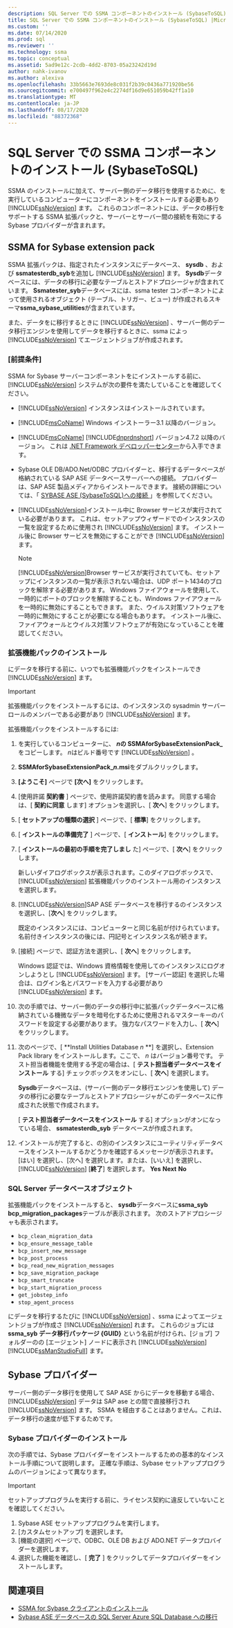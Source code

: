 ```yaml
---
description: SQL Server での SSMA コンポーネントのインストール (SybaseToSQL)
title: SQL Server での SSMA コンポーネントのインストール (SybaseToSQL) |Microsoft Docs
ms.custom: ''
ms.date: 07/14/2020
ms.prod: sql
ms.reviewer: ''
ms.technology: ssma
ms.topic: conceptual
ms.assetid: 5ad9e12c-2cdb-4dd2-8703-05a23242d19d
author: nahk-ivanov
ms.author: alexiva
ms.openlocfilehash: 33b5663e7693de8c031f2b39c0436a771920be56
ms.sourcegitcommit: e700497f962e4c2274df16d9e651059b42ff1a10
ms.translationtype: MT
ms.contentlocale: ja-JP
ms.lasthandoff: 08/17/2020
ms.locfileid: "88372368"
---
```

# <a name="installing-ssma-components-on-sql-server-sybasetosql"></a>SQL Server での SSMA コンポーネントのインストール (SybaseToSQL)

SSMA のインストールに加えて、サーバー側のデータ移行を使用するために、を実行しているコンピューターにコンポーネントをインストールする必要もあり [!INCLUDE[ssNoVersion](../../includes/ssnoversion-md.md)] ます。 これらのコンポーネントには、データの移行をサポートする SSMA 拡張パックと、サーバーとサーバー間の接続を有効にする Sybase プロバイダーが含まれます。

## <a name="ssma-for-sybase-extension-pack"></a>SSMA for Sybase extension pack

SSMA 拡張パックは、指定されたインスタンスにデータベース、 **sysdb** 、および **ssmatesterdb_syb**を追加し [!INCLUDE[ssNoVersion](../../includes/ssnoversion-md.md)] ます。 **Sysdb**データベースには、データの移行に必要なテーブルとストアドプロシージャが含まれています。 **Ssmatester_syb**データベースには、ssma tester コンポーネントによって使用されるオブジェクト (テーブル、トリガー、ビュー) が作成されるスキーマ**ssma_sybase_utilities**が含まれています。

また、データをに移行するときに [!INCLUDE[ssNoVersion](../../includes/ssnoversion-md.md)] 、サーバー側のデータ移行エンジンを使用してデータを移行するときに、ssma によっ [!INCLUDE[ssNoVersion](../../includes/ssnoversion-md.md)] てエージェントジョブが作成されます。

### <a name="prerequisites"></a>[前提条件]

SSMA for Sybase サーバーコンポーネントをにインストールする前に、 [!INCLUDE[ssNoVersion](../../includes/ssnoversion-md.md)] システムが次の要件を満たしていることを確認してください。

- [!INCLUDE[ssNoVersion](../../includes/ssnoversion-md.md)] インスタンスはインストールされています。
- [!INCLUDE[msCoName](../../includes/msconame_md.md)] Windows インストーラー3.1 以降のバージョン。
- [!INCLUDE[msCoName](../../includes/msconame_md.md)] [!INCLUDE[dnprdnshort](../../includes/dnprdnshort_md.md)] バージョン4.7.2 以降のバージョン。 これは [.NET Framework デベロッパーセンター](https://go.microsoft.com/fwlink/?LinkId=48882)から入手できます。
- Sybase OLE DB/ADO.Net/ODBC プロバイダーと、移行するデータベースが格納されている SAP ASE データベースサーバーへの接続。 プロバイダーは、SAP ASE 製品メディアからインストールできます。 接続の詳細については、「 [SYBASE ASE &#40;SybaseToSQL&#41;への接続 ](../../ssma/sybase/connecting-to-sybase-ase-sybasetosql.md)」を参照してください。
- [!INCLUDE[ssNoVersion](../../includes/ssnoversion-md.md)]インストール中に Browser サービスが実行されている必要があります。 これは、セットアップウィザードでのインスタンスの一覧を設定するために使用され [!INCLUDE[ssNoVersion](../../includes/ssnoversion-md.md)] ます。 インストール後に Browser サービスを無効にすることができ [!INCLUDE[ssNoVersion](../../includes/ssnoversion-md.md)] ます。

  > [!NOTE]
  > [!INCLUDE[ssNoVersion](../../includes/ssnoversion-md.md)]Browser サービスが実行されていても、セットアップにインスタンスの一覧が表示されない場合は、UDP ポート1434のブロックを解除する必要があります。 Windows ファイアウォールを使用して、一時的にポートのブロックを解除することも、Windows ファイアウォールを一時的に無効にすることもできます。 また、ウイルス対策ソフトウェアを一時的に無効にすることが必要になる場合もあります。 インストール後に、ファイアウォールとウイルス対策ソフトウェアが有効になっていることを確認してください。

### <a name="installing-the-extension-pack"></a>拡張機能パックのインストール

にデータを移行する前に、いつでも拡張機能パックをインストールでき [!INCLUDE[ssNoVersion](../../includes/ssnoversion-md.md)] ます。

> [!IMPORTANT]
> 拡張機能パックをインストールするには、のインスタンスの sysadmin サーバーロールのメンバーである必要があり [!INCLUDE[ssNoVersion](../../includes/ssnoversion-md.md)] ます。

拡張機能パックをインストールするには:

1. を実行しているコンピューターに、 ***n*の SSMAforSybaseExtensionPack_** をコピーします。 *n*はビルド番号です [!INCLUDE[ssNoVersion](../../includes/ssnoversion-md.md)] 。
2. **SSMAforSybaseExtensionPack_*n*.msi**をダブルクリックします。
3. **[ようこそ]** ページで **[次へ]** をクリックします。
4. [使用許諾 **契約書** ] ページで、使用許諾契約書を読みます。 同意する場合は、[ **契約に同意** します] オプションを選択し、[ **次へ**] をクリックします。
5. [ **セットアップの種類の選択** ] ページで、[ **標準**] をクリックします。
6. [ **インストールの準備完了** ] ページで、[ **インストール**] をクリックします。
7. [ **インストールの最初の手順を完了しまし** た] ページで、[ **次へ**] をクリックします。

   新しいダイアログボックスが表示されます。このダイアログボックスで、 [!INCLUDE[ssNoVersion](../../includes/ssnoversion-md.md)] 拡張機能パックのインストール用のインスタンスを選択します。

8. [!INCLUDE[ssNoVersion](../../includes/ssnoversion-md.md)]SAP ASE データベースを移行するのインスタンスを選択し、[**次へ**] をクリックします。

   既定のインスタンスには、コンピューターと同じ名前が付けられています。 名前付きインスタンスの後には、円記号とインスタンス名が続きます。

9. [接続] ページで、認証方法を選択し、[ **次へ**] をクリックします。

   Windows 認証では、Windows 資格情報を使用してのインスタンスにログオンしようとし [!INCLUDE[ssNoVersion](../../includes/ssnoversion-md.md)] ます。 [サーバー認証] を選択した場合は、ログイン名とパスワードを入力する必要があり [!INCLUDE[ssNoVersion](../../includes/ssnoversion-md.md)] ます。

10. 次の手順では、サーバー側のデータの移行中に拡張パックデータベースに格納されている機微なデータを暗号化するために使用されるマスターキーのパスワードを設定する必要があります。 強力なパスワードを入力し、[ **次へ**] をクリックします。

11. 次のページで、[ **Install Utilities Database *n* **] を選択し、Extension Pack library をインストールします。ここで、 *n* はバージョン番号です。 テスト担当者機能を使用する予定の場合は、[ **テスト担当者データベースをインストール** する] チェックボックスをオンにし、[ **次へ**] を選択します。

    **Sysdb**データベースは、(サーバー側のデータ移行エンジンを使用して) データの移行に必要なテーブルとストアドプロシージャがこのデータベースに作成された状態で作成されます。

    [ **テスト担当者データベースをインストール** する] オプションがオンになっている場合、 **ssmatesterdb_syb** データベースが作成されます。

12. インストールが完了すると、の別のインスタンスにユーティリティデータベースをインストールするかどうかを確認するメッセージが表示されます。 [はい] を選択し、[次へ] を選択します。または、[いいえ] を選択し、 [!INCLUDE[ssNoVersion](../../includes/ssnoversion-md.md)] [**終了**] を選択します。 **Yes** **Next** **No**

### <a name="sql-server-database-objects"></a>SQL Server データベースオブジェクト

拡張機能パックをインストールすると、 **sysdb**データベースに**ssma_syb bcp_migration_packages**テーブルが表示されます。 次のストアドプロシージャも表示されます。

- `bcp_clean_migration_data`
- `bcp_ensure_message_table`
- `bcp_insert_new_message`
- `bcp_post_process`
- `bcp_read_new_migration_messages`
- `bcp_save_migration_package`
- `bcp_smart_truncate`
- `bcp_start_migration_process`
- `get_jobstep_info`
- `stop_agent_process`

にデータを移行するたびに [!INCLUDE[ssNoVersion](../../includes/ssnoversion-md.md)] 、ssma によってエージェントジョブが作成さ [!INCLUDE[ssNoVersion](../../includes/ssnoversion-md.md)] れます。 これらのジョブには **ssma_syb データ移行パッケージ {GUID}** という名前が付けられ、[ジョブ] フォルダーのの [エージェント] ノードに表示され [!INCLUDE[ssNoVersion](../../includes/ssnoversion-md.md)] [!INCLUDE[ssManStudioFull](../../includes/ssmanstudiofull-md.md)] ます。  

## <a name="sybase-providers"></a>Sybase プロバイダー

サーバー側のデータ移行を使用して SAP ASE からにデータを移動する場合、 [!INCLUDE[ssNoVersion](../../includes/ssnoversion-md.md)] データは SAP ase との間で直接移行され [!INCLUDE[ssNoVersion](../../includes/ssnoversion-md.md)] ます。 SSMA を経由することはありません。これは、データ移行の速度が低下するためです。

### <a name="installing-the-sybase-providers"></a>Sybase プロバイダーのインストール

次の手順では、Sybase プロバイダーをインストールするための基本的なインストール手順について説明します。 正確な手順は、Sybase セットアッププログラムのバージョンによって異なります。

> [!IMPORTANT]
> セットアッププログラムを実行する前に、ライセンス契約に違反していないことを確認してください。

1. Sybase ASE セットアッププログラムを実行します。
2. [カスタムセットアップ] を選択します。
3. [機能の選択] ページで、ODBC、OLE DB および ADO.NET データプロバイダーを選択します。
4. 選択した機能を確認し、[ **完了** ] をクリックしてデータプロバイダーをインストールします。

## <a name="see-also"></a>関連項目

- [SSMA for Sybase クライアントのインストール](../../ssma/sybase/installing-ssma-for-sybase-client-sybasetosql.md)
- [Sybase ASE データベースの SQL Server Azure SQL Database への移行](../../ssma/sybase/migrating-sybase-ase-databases-to-sql-server-azure-sql-db-sybasetosql.md)
